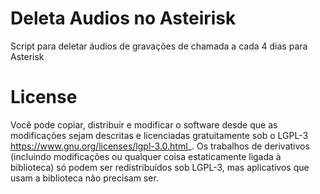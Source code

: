 
Deleta Audios no Asteirisk
=======
Script para deletar áudios de gravações de chamada a cada 4 dias para Asterisk

License
=======

Você pode copiar, distribuir e modificar o software desde que as modificações sejam descritas e licenciadas gratuitamente sob o LGPL-3 <https://www.gnu.org/licenses/lgpl-3.0.html>_. Os trabalhos de derivativos (incluindo modificações ou qualquer coisa estaticamente ligada à biblioteca) só podem ser redistribuídos sob LGPL-3, mas aplicativos que usam a biblioteca não precisam ser.
